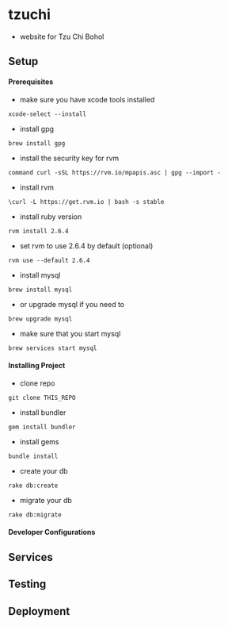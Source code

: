 # tzuchi

- website for Tzu Chi Bohol

## Setup

#### Prerequisites

- make sure you have xcode tools installed

`xcode-select --install`

- install gpg

`brew install gpg`

- install the security key for rvm

`command curl -sSL https://rvm.io/mpapis.asc | gpg --import -`

- install rvm

`\curl -L https://get.rvm.io | bash -s stable`

- install ruby version

`rvm install 2.6.4`

- set rvm to use 2.6.4 by default (optional)

`rvm use --default 2.6.4`

- install mysql

`brew install mysql`

- or upgrade mysql if you need to

`brew upgrade mysql`

- make sure that you start mysql

`brew services start mysql`

#### Installing Project

- clone repo

`git clone THIS_REPO`

- install bundler

`gem install bundler`

- install gems

`bundle install`

- create your db

`rake db:create`

- migrate your db

`rake db:migrate`

#### Developer Configurations

## Services

## Testing

## Deployment
